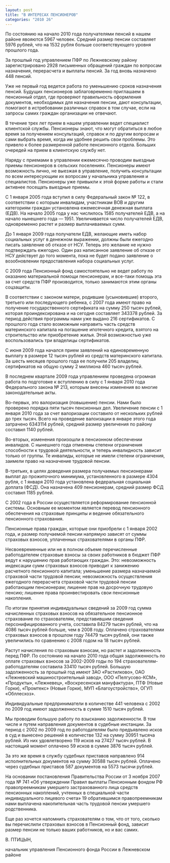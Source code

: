 ```yaml
---
layout: post
title: "В ИНТЕРЕСАХ ПЕНСИОНЕРОВ"
categories: "2010 26"
---
```


По состоянию на начало 2010 года получателями пенсий в нашем районе явояются 5967 человек. Средний размер пенсии составляет 5976 рублей, что на 1532 рубля больше соответствующего уровня прошлого года.

За прошлый год управлением ПФР по Лежневскому району зарегистрировано 2928 письменных обращений граждан по вопросам назначения, перерасчета и выплаты пенсий. За год вновь назначено 448 пенсий.

Уже не первый год ведется работа по уменьшению сроков назначения пенсий. Будущих пенсионеров заблаговременно приглашаем в пенсионный отдел, где проверяют правильность оформления документов, необходимых для назначения пенсии, дают консультации, помогают в истребовании различных справок в том случае, если на запросы самих граждан организации не отвечают.

В течение трех лет прием в нашем управлении ведет специалист клиентской службы. Пенсионеры знают, что могут обратиться в любое время за получением консультаций, справок и по другим вопросам и сами выбрать время, когда им удобнее решить свои проблемы. Это привело к более размеренной работе пенсионного отдела. Больших очередей на прием в клиентскую службу нет.

Наряду с приемами в управлении ежемесячно проводим выездные приемы пенсионеров в сельских поселениях. Пенсионеры имеют возможность лично, не выезжая в управление, получить консультации по всем интересующим их вопросам у начальника управления и специалистов. Пенсионеры уже привыкли к этой форме работы и стали активнее посещать выездные приемы.

С 1 января 2005 года вступил в силу Федеральный закон № 122, в соответствии с которым инвалидам, участникам ВОВ и другим категориям граждан установлена ежемесячная денежная выплата (ЕДВ). На начало 2005 года у нас числилось 1585 получателей ЕДВ, а на начало нынешнего года — 1951. Увеличивается число получателей ЕДВ, одновременно растет и размер выплачиваемых сумм.

До 1 января 2009 года получатели ЕДВ, желающие иметь набор социальных услуг в денежном выражении, должны были ежегодно писать заявление об отказе от НСУ. Теперь это желание не нужно подтверждать ежегодно. Один раз написанное заявление об отказе от НСУ действует до того момента, пока не будет подано заявление о возобновлении предоставления набора социальных услуг.

С 2009 года Пенсионный фонд самостоятельно не ведет работу по оказанию материальной помощи пенсионерам, и все-таки помощь эта  за счет средств ПФР производится, только занимаются этим органы соцзащиты.

В соответствии с законом матери, родившие (усыновившие) второго, третьего или последующего ребенка, с 2007 года имеют право на получение государственного сертификата на сумму 250 тысяч рублей, которая проиндексирована и на сегодня составляет 343378 рублей. За период действия программы нами уже выдано 216 сертификатов. С прошлого года стало возможным направить часть средств материнского капитала на погашение ипотечного кредита, взятого на строительство или приобретение жилья. Этой возможностью уже воспользовались три владелицы сертификатов.

С июня 2009 года начался прием заявлений на единовременную выплату в размере 12 тысяч рублей из средств материнского капитала. За шесть месяцев прошлого года ее получили 205 владелиц сертификатов на общую сумму 2 миллиона 460 тысяч рублей.

В последнем квартале 2009 года управлением проведена огромная работа по подготовке к вступлению в силу с 1 января 2010 года Федерального закона № 213, которым внесены изменения во многие законодательные акты.

Во-первых, это валоризация (повышение) пенсии. Нами было проверено порядка пяти тысяч пенсионных дел. Увеличение пенсии с 1 января 2010 года за счет валоризации составило от нескольких рублей до трех тысяч. Всего на проведение валоизации в январе этого года затрачено 6343114 рублей, средний размер увеличения по району составил 1140 рублей.

Во-вторых, изменения произошли в пенсионном обеспечении инвалидов. С нынешнего года отменены степени ограничения  способности к трудовой деятельности, и теперь инвалидность зависит  только от группы. Те инвалиды, которые не имели степени ограничения, заимели право на назначение трудовой пенсии.

В-третьих, в целях доведения размера получаемых пенсионерами выплат до прожиточного минимума, установленного в размере 4304 рубля, с 1 января 2010 года установлена федеральная социальная доплата (ФСД). Она назначена 409 пенсионерам, средний размер ФСД составил 1185 рублей.

С 2002 года в России осуществляется реформирование пенсионной системы. Основным ее моментом является перевод пенсионного обеспечения на страховые принципы и ведение обязательного пенсионного страхования.

Пенсионные права граждан, которые они приобрели с 1 января 2002 года, и размер получаемой пенсии напрямую зависят от суммы страховых взносов, уплаченных страхователями в органы ПФР.

Несвоевременные или не в полном объеме перечисленные работодателем страховые взносы за своих работников в бюджет ПФР ведут к нарушению прав работающих граждан. Это: невозможность индексации сумм страховых взносов приводит к занижению расчетного пенсионного капитала; уменьшение размера назначаемой страховой части трудовой пенсии; невозможность осуществления ежегодного перерасчета страховой части трудовой пенсии работающим пенсионерам; лишение прав на досрочную трудовую пенсию; лишение права проинвестировать свои пенсионные накопления.

По итогам принятия индивидуальных сведений за 2009 год сумма начисленных страховых взносов на обязательное пенсионное страхование по страхователям, представившим сведения персонифицированного учета, составила 84279 тысяч рублей, что на 4086 тысяч рублей больше, чем в 2008 году. Оплачено страхователями страховых взносов в прошлом году 74479 тысяч рублей, они также увеличились по сравнению с 2008 годом на 18 тысяч рублей.

Растут начисления по страховым взносам, но растет и задолженность перед ПФР. По состоянию на начало 2010 года общая задолженность по оплате страховых взносов за 2002-2009 годы по 194 страхователям-работодателям составила 33410 тысяч рублей. Большую задолженность за прошлый год имеют ЗАО «Растилково», ОАО «Лежневский машиностроительный завод», ООО «Пелгусово-КСМ», «Продукты», «Лежневец», «Воскресенская мануфактура», ПТФ (Новые Горки), «Промтекс» (Новые Горки), МУП «Благоустройство», ОГУП «Обллесхоз».

Индивидуальные предприниматели в количестве 441 человека с 2002 по 2009 год имеют задолженность в сумме 1510 тысяч рублей.

Мы проводим большую работу по взысканию задолженности. В том числе и путем направления документов в судебные инстанции. За период с 2002 по 2009 год по работодателям было предъявлено исков в суд и вынесено решений в количестве 132 на сумму 30951 тысяча рублей. Из них удовлетворено 119 исков на 27427 тысяч рублей. В настоящий момент оплачено 59 исков в сумме 3876 тысяч рублей.

За это же время в службу судебных приставов направлено 914 исполнительных документов на сумму 30588 тысяч рублей. Оплачено через судебных приставов 587 документов на 5573 тысячи рублей.

На основании постановления Правительства России от 3 ноября 2007 года № 741 «Об утверждении Правил выплаты Пенсионным фондом РФ правопреемникам умершего застрахованного лица средств пенсионных накоплений, учтенных в специальной части индивидуального лицевого счета» 19 обратившимся правопреемникам нами выплачена накопительная часть трудовой пенсии умершего родственника.

Еще раз хочется напомнить страхователям о том, что от того, сколько вы перечислили страховых взносов в Пенсионный фонд, зависит размер пенсии не только ваших работников, но и вас самих.

В. ПТИЦЫН,

начальник управления Пенсионного фонда России в Лежневском районе



